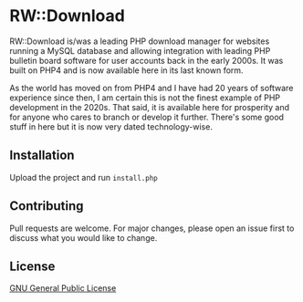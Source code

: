 # RW::Download

RW::Download is/was a leading PHP download manager for websites running a MySQL database and allowing integration with leading PHP bulletin board software for user accounts back in the early 2000s. It was built on PHP4 and is now available here in its last known form. 

As the world has moved on from PHP4 and I have had 20 years of software experience since then, I am certain this is not the finest example of PHP development in the 2020s. That said, it is available here for prosperity and for anyone who cares to branch or develop it further. There's some good stuff in here but it is now very dated technology-wise.

## Installation

Upload the project and run `install.php`

## Contributing

Pull requests are welcome. For major changes, please open an issue first
to discuss what you would like to change.

## License

[GNU General Public License](https://www.gnu.org/licenses/gpl-3.0.en.html)
